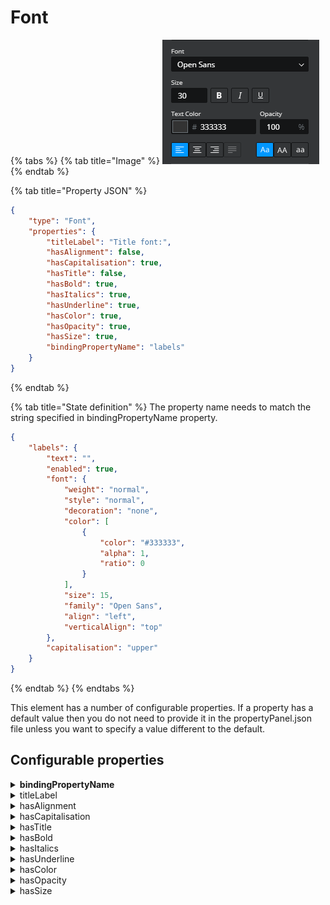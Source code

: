 # Font

{% tabs %}
{% tab title="Image" %}
![](<../../../.gitbook/assets/image (2).png>)
{% endtab %}

{% tab title="Property JSON" %}
```json
{
    "type": "Font",
    "properties": {
        "titleLabel": "Title font:",
        "hasAlignment": false,
        "hasCapitalisation": true,
        "hasTitle": false,
        "hasBold": true,
        "hasItalics": true,
        "hasUnderline": true,
        "hasColor": true,
        "hasOpacity": true,
        "hasSize": true,
        "bindingPropertyName": "labels"
    }
}        
```
{% endtab %}

{% tab title="State definition" %}
The property name needs to match the string specified in bindingPropertyName property.&#x20;

```json
{
    "labels": {
        "text": "",
        "enabled": true,
        "font": {
            "weight": "normal",
            "style": "normal",
            "decoration": "none",
            "color": [
                {
                    "color": "#333333",
                    "alpha": 1,
                    "ratio": 0
                }
            ],
            "size": 15,
            "family": "Open Sans",
            "align": "left",
            "verticalAlign": "top"
        },
        "capitalisation": "upper"
    }
}
```
{% endtab %}
{% endtabs %}

This element has a number of configurable properties. If a property has a default value then you do not need to provide it in the propertyPanel.json file unless you want to specify a value different to the default.

## **Configurable properties**

<details>

<summary><strong>bindingPropertyName</strong></summary>

**string** - the parent property name from defaultState with which to connect to.

<mark style="color:red;">**mandatory**</mark>

</details>

<details>

<summary>titleLabel</summary>

**string** - The text to display above the font element as a title

</details>

<details>

<summary>hasAlignment</summary>

**bool** - specifies whether you want to show the alignment buttons or not

defaults to true

![](<../../../.gitbook/assets/image (4).png>)

</details>

<details>

<summary>hasCapitalisation</summary>

**bool** - specifies whether you want to show the capitalisation buttons or not

defaults to true

![](<../../../.gitbook/assets/image (26).png>)

</details>

<details>

<summary>hasTitle</summary>

**bool** - specifies whether you want to show the title or not

defaults to true

</details>

<details>

<summary>hasBold</summary>

**bool** - specifies whether you want to show the bold button or not

defaults to true

</details>

<details>

<summary>hasItalics</summary>

**bool** - specifies whether you want to show the italics button or not

defaults to true

</details>

<details>

<summary>hasUnderline</summary>

**bool** - specifies whether you want to show the underline button or not

defaults to true

</details>

<details>

<summary>hasColor</summary>

**bool** - specifies whether you want the font colour picker or not

defaults to true

</details>

<details>

<summary>hasOpacity</summary>

**bool** - specifies whether you want to show the colour opacity input or not

defaults to true

</details>

<details>

<summary>hasSize</summary>

**bool** - specifies whether you want to show the font size picker or not

defaults to true

</details>
